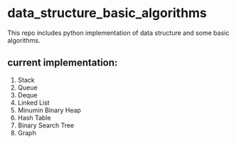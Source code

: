 # data_structure_basic_algorithms

This repo includes python implementation of data structure and
some basic algorithms.

## current implementation:
1. Stack
2. Queue
3. Deque
4. Linked List
5. Minumin Binary Heap
6. Hash Table
7. Binary Search Tree
8. Graph
